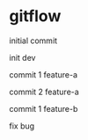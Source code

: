 # gitflow

initial commit

init dev

commit 1 feature-a

commit 2 feature-a

commit 1 feature-b

fix bug
